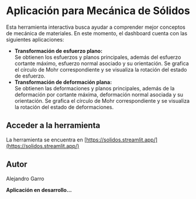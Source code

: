 # Aplicación para Mecánica de Sólidos

Esta herramienta interactiva busca ayudar a comprender mejor conceptos de mecánica de materiales.
En este momento, el dashboard cuenta con las siguientes aplicaciones:
- **Transformación de esfuerzo plano:**  
Se obtienen los esfuerzos y planos principales, además del esfuerzo cortante máximo, esfuerzo normal asociado y su orientación. Se grafica el círculo de Mohr correspondiente y se visualiza la rotación del estado de esfuerzo.
- **Transformación de deformación plana:**  
Se obtienen las deformaciones y planos principales, además de la deformación por cortante máxima, deformación normal asociada y su orientación. Se grafica el círculo de Mohr correspondiente y se visualiza la rotación del estado de deformaciones.

## Acceder a la herramienta
La herramienta se encuentra en [https://solidos.streamlit.app/](https://solidos.streamlit.app/)

## Autor
Alejandro Garro

**Aplicación en desarrollo...**